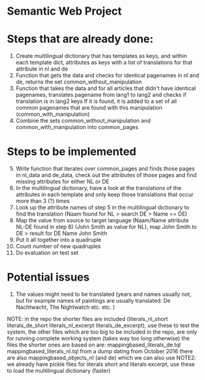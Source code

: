 # Semantic Web Project

# Steps that are already done:
1. Create multilingual dictionary that has templates as keys, and within each template dict, attributes as keys with a list of translations for that attribute in nl and de 
2. Function that gets the data and checks for identical pagenames in nl and de, returns the set common_without_manipulation
3. Function that takes the data and for all articles that didn't have identical pagenames, translates pagename from lang1 to lang2 and checks if translation is in lang2 keys
   If it is found, it is added to a set of all common pagenames that are found with this manipulation (common_with_manipulation)
4. Combine the sets common_without_manipulation and common_with_manipulation into common_pages

# Steps to be implemented
5. Write function that iterates over common_pages and finds those pages in nl_data and de_data, check out the attributes of those pages and find missing attributes for either NL or DE
6. In the multilingual dictionary, have a look at the translations of the attributes in each template and only keep those translations that occur more than 3 (?) times
7. Look up the attribute names of step 5 in the multilingual dictionary to find the translation (Naam found for NL > search DE > Name == DE)
8. Map the value from source to target language (Naam/Name attribute NL-DE found in step 6) (John Smith as value for NL), map John Smith to DE > result for DE Name John Smith
9. Put it all together into a quadruple
10. Count number of new quadruples
11. Do evaluation on test set

# Potential issues
1. The values might need to be translated (years and names usually not, but for example names of paintings are usually translated: De Nachtwacht, The Nightwatch etc. etc. )



NOTE: in the repo the shorter files are included (literals_nl_short literals_de_short literals_nl_excerpt literals_de_excerpt), use these to test the system, the other files 
which are too big to be included in the repo, are only for running complete working system (takes way too long otherwise)
the files the shorter ones are based on are: mappingbased_literals_de.tql mappingbased_literals_nl.tql from a dump dating from October 2016
there are also mappingbased_objects_nl (and de) which we can also use
NOTE2: we already have pickle files for literals short and literals excerpt, use these to load the multilingual dictionary (faster)